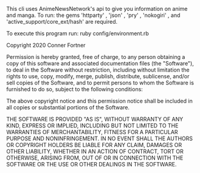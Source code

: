 This cli uses AnimeNewsNetwork's api to give you information on anime and manga.
To run: the gems 'httparty' , 'json' , 'pry' , 'nokogiri' , and 'active_support/core_ext/hash'
are required.

To execute this program run: ruby config/environment.rb









Copyright 2020 Conner Fortner

Permission is hereby granted, free of charge, to any person obtaining a copy of this software and associated documentation files (the "Software"), to deal in the Software without restriction, including without limitation the rights to use, copy, modify, merge, publish, distribute, sublicense, and/or sell copies of the Software, and to permit persons to whom the Software is furnished to do so, subject to the following conditions:

The above copyright notice and this permission notice shall be included in all copies or substantial portions of the Software.

THE SOFTWARE IS PROVIDED "AS IS", WITHOUT WARRANTY OF ANY KIND, EXPRESS OR IMPLIED, INCLUDING BUT NOT LIMITED TO THE WARRANTIES OF MERCHANTABILITY, FITNESS FOR A PARTICULAR PURPOSE AND NONINFRINGEMENT. IN NO EVENT SHALL THE AUTHORS OR COPYRIGHT HOLDERS BE LIABLE FOR ANY CLAIM, DAMAGES OR OTHER LIABILITY, WHETHER IN AN ACTION OF CONTRACT, TORT OR OTHERWISE, ARISING FROM, OUT OF OR IN CONNECTION WITH THE SOFTWARE OR THE USE OR OTHER DEALINGS IN THE SOFTWARE.